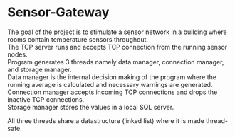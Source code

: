 # Sensor-Gateway
The goal of the project is to stimulate a sensor network in a building where rooms contain temperature sensors throughout.\
The TCP server runs and accepts TCP connection from the running sensor nodes.\
Program generates 3 threads namely data manager, connection manager, and storage manager.\
Data manager is the internal decision making of the program where the running average is calculated and necessary warnings are generated.\
Connection manager accepts incoming TCP connections and drops the inactive TCP connections. \
Storage manager stores the values in a local SQL server. 

All three threads share a datastructure (linked list) where it is made thread-safe.
